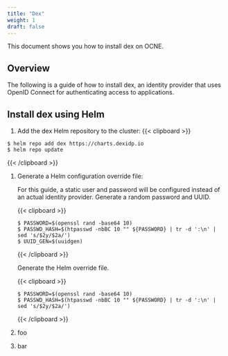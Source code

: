 ```yaml
---
title: "Dex"
weight: 1
draft: false
---
```

This document shows you how to install dex on OCNE.

## Overview

The following is a guide of how to install dex, an identity provider that uses OpenID Connect for authenticating access to applications.

## Install dex using Helm

1. Add the dex Helm repository to the cluster:
{{< clipboard >}}
<div class="highlight">

```
$ helm repo add dex https://charts.dexidp.io
$ helm repo update
```
</div>
{{< /clipboard >}}

1. Generate a Helm configuration override file:

   For this guide, a static user and password will be configured instead of an actual identity provider.  Generate a random password and UUID.

   {{< clipboard >}}
   <div class="highlight">
   
   ```
   $ PASSWORD=$(openssl rand -base64 10)
   $ PASSWD_HASH=$(htpasswd -nbBC 10 "" ${PASSWORD} | tr -d ':\n' | sed 's/$2y/$2a/')
   $ UUID_GEN=$(uuidgen)
   ```
   </div>
   {{< /clipboard >}}

   Generate the Helm override file.

   {{< clipboard >}}
   <div class="highlight">

   ```
   $ PASSWORD=$(openssl rand -base64 10)
   $ PASSWD_HASH=$(htpasswd -nbBC 10 "" ${PASSWORD} | tr -d ':\n' | sed 's/$2y/$2a/')
   ```
   </div>
   {{< /clipboard >}}

1. foo

1. bar

